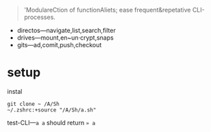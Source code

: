 > 'ModulareCtion of functionAliets; ease frequent&repetative CLI-processes.

* directos—navigate,list,search,filter
* drives—mount,en~un·crypt,snaps
* gits—ad,comit,push,checkout

# setup

instal
```
git clone ~ /A/Sh
~/.zshrc:+source "/A/Sh/a.sh"
```

test-CLI—`a a` should return `» a`